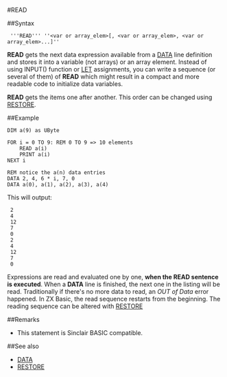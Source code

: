 #READ

##Syntax
```
 '''READ''' ''<var or array_elem>[, <var or array_elem>, <var or array_elem>...]'' 
```
**READ** gets the next data expression available from a [DATA](data.md) line definition and stores it into a variable (not arrays) or an array element.
Instead of using INPUT() function or [LET](let.md) assignments, you can write a sequence (or several of them) of **READ** which might result in a compact and more readable code to initialize data variables.

**READ** gets the items one after another. This order can be changed using [RESTORE](restore.md). 

##Example

```
DIM a(9) as UByte

FOR i = 0 TO 9: REM 0 TO 9 => 10 elements
    READ a(i)
    PRINT a(i)
NEXT i

REM notice the a(n) data entries
DATA 2, 4, 6 * i, 7, 0
DATA a(0), a(1), a(2), a(3), a(4)
```

This will output:

```
 2
 4
 12
 7
 0
 2
 4
 12
 7
 0
```
Expressions are read and evaluated one by one, **when the READ sentence is executed**. When a **DATA** line is finished, the next one in the listing will be read.
Traditionally if there's no more data to read, an _OUT of Data_ error happened. In ZX Basic, the read sequence restarts from the beginning.
The reading sequence can be altered with [RESTORE](restore.md)

##Remarks
* This statement is Sinclair BASIC compatible.

##See also
* [DATA](data.md)
* [RESTORE](restore.md)
